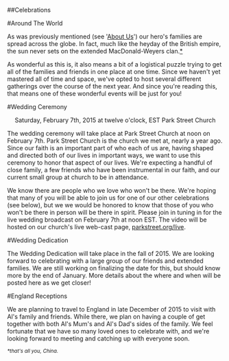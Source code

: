 ##Celebrations

#Around The World

As was previously mentioned (see '[About Us](about-us)') our hero's families are spread across the globe.  In fact, much like the heyday of the British empire, the sun never sets on the extended MacDonald-Weyers clan.[*](#china)

As wonderful as this is, it also means a bit of a logistical puzzle trying to get all of the families and friends in one place at one time. Since we haven't yet mastered all of time and space, we've opted to host several different gatherings over the course of the next year.  And since you're reading this, that means one of these wonderful events will be just for you!

#Wedding Ceremony

<center>  
Saturday, February 7th, 2015  
at twelve o'clock, EST  
Park Street Church
</center>

<script src='https://api.tiles.mapbox.com/mapbox.js/v2.1.4/mapbox.js'></script>
<link href='https://api.tiles.mapbox.com/mapbox.js/v2.1.4/mapbox.css' rel='stylesheet' />
<div id='map'></div>
<script src='map.js'></script>


The wedding ceremony will take place at Park Street Church at noon on February 7th.  Park Street Church is the church we met at, nearly a year ago.  Since our faith is an important part of who each of us are, having shaped and directed both of our lives in important ways, we want to use this ceremony to honor that aspect of our lives.  We're expecting a handful of close family, a few friends who have been instrumental in our faith, and our current small group at church to be in attendance.  

We know there are people who we love who won't be there.  We're hoping that many of you will be able to join us for one of our other celebrations (see below), but we we would be honored to know that those of you who won't be there in person will be there in spirit.  Please join in tuning in for the live wedding broadcast on February 7th at noon EST.  The video will be hosted on our church's live web-cast page, [parkstreet.org/live](http://parkstreet.org/live). 

<!--- One more thing: we'd love to have a record of everyone who watches our wedding online - if you watch the ceremony, please take the time to sign into our guestbook, and leave a picture of your self! --> 


#Wedding Dedication

The Wedding Dedication will take place in the fall of 2015.  We are looking forward to celebrating with a large group of our friends and extended families.  We are still working on finalizing the date for this, but should know more by the end of January.  More details about the where and when will be posted here as we get closer!


#England Receptions

We are planning to travel to England in late December of 2015 to visit with Al's family and friends.  While there, we plan on having a couple of get together with both Al's Mum's and Al's Dad's sides of the family. We feel fortunate that we have so many loved ones to celebrate with, and we're looking forward to meeting and catching up with everyone soon.  


<sup>_*that's all you, <a name="china">China</a>._</sup>

<script src="analytics.js"></script>